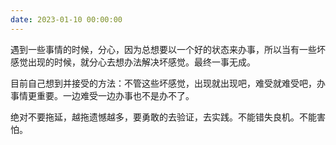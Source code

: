 ```yaml
---
date: 2023-01-10 00:00:00
---
```


遇到一些事情的时候，分心，因为总想要以一个好的状态来办事，所以当有一些坏感觉出现的时候，就分心去想办法解决坏感觉。最终一事无成。

目前自己想到并接受的方法：不管这些坏感觉，出现就出现吧，难受就难受吧，办事情更重要。一边难受一边办事也不是办不了。


绝对不要拖延，越拖遗憾越多，要勇敢的去验证，去实践。不能错失良机。不能害怕。

